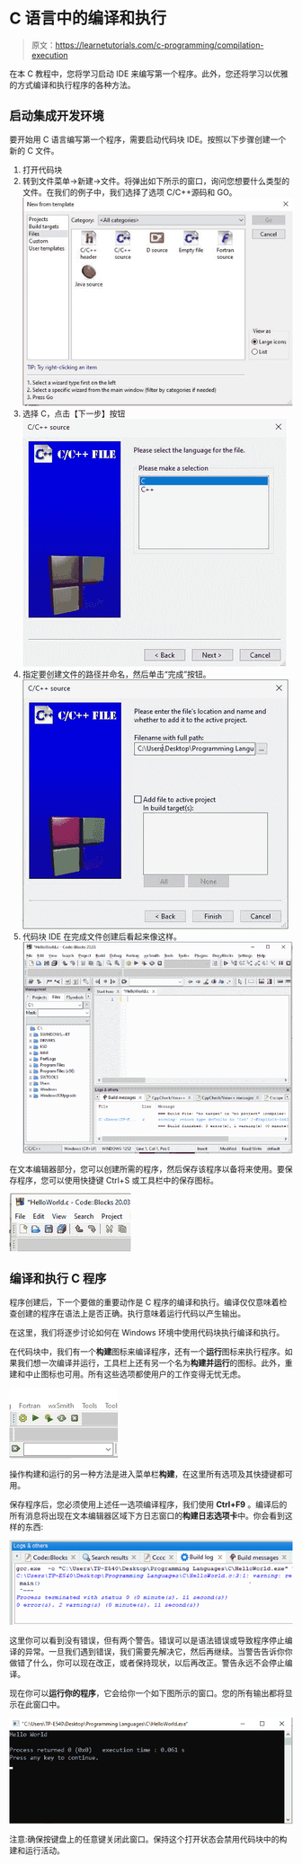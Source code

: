 # C 语言中的编译和执行

> 原文：<https://learnetutorials.com/c-programming/compilation-execution>

在本 C 教程中，您将学习启动 IDE 来编写第一个程序。此外，您还将学习以优雅的方式编译和执行程序的各种方法。

## 启动集成开发环境

要开始用 C 语言编写第一个程序，需要启动代码块 IDE。按照以下步骤创建一个新的 C 文件。

1.  打开代码块
2.  转到文件菜单->新建->文件。将弹出如下所示的窗口，询问您想要什么类型的文件。在我们的例子中，我们选择了选项 C/C++源码和 GO。![Code block Installation](img/520d9a35556fe10e731b5df8915914c7.png)
3.  选择 C，点击【下一步】按钮![Code block Installation](img/28aeac94b9e8f89222cafda24e13b15d.png)
4.  指定要创建文件的路径并命名，然后单击“完成”按钮。![Code block Installation - Path](img/2c91244f955baba23d2f52a8ba7ffc95.png)
5.  代码块 IDE 在完成文件创建后看起来像这样。![Code block Installation - Create File](img/3626e0605ab8a81fd464d3294fe0280b.png)

在文本编辑器部分，您可以创建所需的程序，然后保存该程序以备将来使用。要保存程序，您可以使用快捷键 Ctrl+S 或工具栏中的保存图标。

![Code block Installation](img/cd3a2efbc38af6706951c008d489c51c.png)

## 编译和执行 C 程序

程序创建后，下一个要做的重要动作是 C 程序的编译和执行。编译仅仅意味着检查创建的程序在语法上是否正确。执行意味着运行代码以产生输出。

在这里，我们将逐步讨论如何在 Windows 环境中使用代码块执行编译和执行。

在代码块中，我们有一个**构建**图标来编译程序，还有一个**运行**图标来执行程序。如果我们想一次编译并运行，工具栏上还有另一个名为**构建并运行**的图标。此外，重建和中止图标也可用。所有这些选项都使用户的工作变得无忧无虑。

![Code block - Run Icon](img/f9f5c49d1c7eb49a6048350ba4c69f38.png)

操作构建和运行的另一种方法是进入菜单栏**构建**，在这里所有选项及其快捷键都可用。

>

保存程序后，您必须使用上述任一选项编译程序，我们使用 **Ctrl+F9** 。编译后的所有消息将出现在文本编辑器区域下方日志窗口的**构建日志选项卡**中。你会看到这样的东西:

![Code block - Log](img/0b7c32adc6960ce17e2567db0181ecd7.png)

这里你可以看到没有错误，但有两个警告。错误可以是语法错误或导致程序停止编译的异常。一旦我们遇到错误，我们需要先解决它，然后再继续。当警告告诉你你做错了什么，你可以现在改正，或者保持现状，以后再改正。警告永远不会停止编译。

现在你可以**运行你的程序**，它会给你一个如下图所示的窗口。您的所有输出都将显示在此窗口中。

![Code block - Run Progrm](img/d08e474ee685a7f0d9472f7ad9b11461.png)

注意:确保按键盘上的任意键关闭此窗口。保持这个打开状态会禁用代码块中的构建和运行活动。